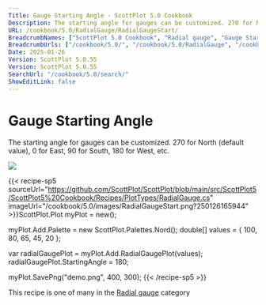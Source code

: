 ```yaml
---
Title: Gauge Starting Angle - ScottPlot 5.0 Cookbook
Description: The starting angle for gauges can be customized. 270 for North (default value), 0 for East, 90 for South, 180 for West, etc.
URL: /cookbook/5.0/RadialGauge/RadialGaugeStart/
BreadcrumbNames: ["ScottPlot 5.0 Cookbook", "Radial gauge", "Gauge Starting Angle"]
BreadcrumbUrls: ["/cookbook/5.0/", "/cookbook/5.0/RadialGauge", "/cookbook/5.0/RadialGauge/RadialGaugeStart"]
Date: 2025-01-26
Version: ScottPlot 5.0.55
Version: ScottPlot 5.0.55
SearchUrl: "/cookbook/5.0/search/"
ShowEditLink: false
---
```



<div class='d-flex align-items-center mt-5'>
<h1 class='me-2 text-dark my-0 border-0'>Gauge Starting Angle</h1>
</div>

The starting angle for gauges can be customized. 270 for North (default value), 0 for East, 90 for South, 180 for West, etc.

[![](/cookbook/5.0/images/RadialGaugeStart.png?250126165944)](/cookbook/5.0/images/RadialGaugeStart.png?250126165944)

{{< recipe-sp5 sourceUrl="https://github.com/ScottPlot/ScottPlot/blob/main/src/ScottPlot5/ScottPlot5%20Cookbook/Recipes/PlotTypes/RadialGauge.cs" imageUrl="/cookbook/5.0/images/RadialGaugeStart.png?250126165944" >}}ScottPlot.Plot myPlot = new();

myPlot.Add.Palette = new ScottPlot.Palettes.Nord();
double[] values = { 100, 80, 65, 45, 20 };

var radialGaugePlot = myPlot.Add.RadialGaugePlot(values);
radialGaugePlot.StartingAngle = 180;

myPlot.SavePng("demo.png", 400, 300);
{{< /recipe-sp5 >}}

<div class='my-5 text-center'>This recipe is one of many in the <a href='/cookbook/5.0/RadialGauge'>Radial gauge</a> category</div>


